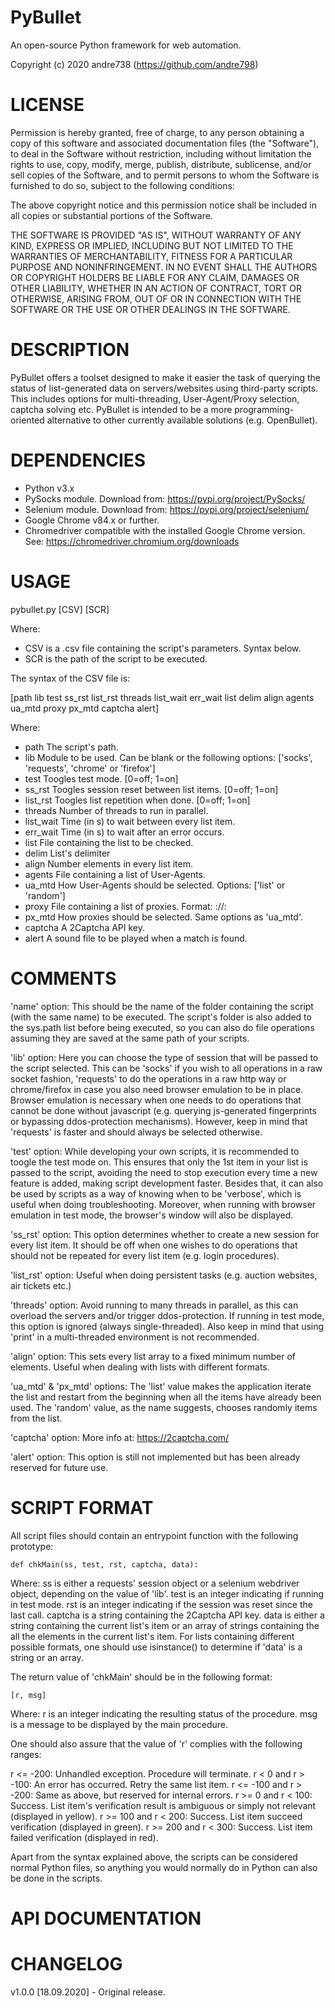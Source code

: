 # PyBullet
An open-source Python framework for web automation.

Copyright (c) 2020 andre738 (https://github.com/andre798)

# LICENSE
Permission is hereby granted, free of charge, to any person obtaining a copy of this software and associated documentation files (the "Software"), to deal in the Software without restriction, including without limitation the rights to use, copy, modify, merge, publish, distribute, sublicense, and/or sell copies of the Software, and to permit persons to whom the Software is furnished to do so, subject to the following conditions:

The above copyright notice and this permission notice shall be included in all copies or substantial portions of the Software.

THE SOFTWARE IS PROVIDED "AS IS", WITHOUT WARRANTY OF ANY KIND, EXPRESS OR IMPLIED, INCLUDING BUT NOT LIMITED TO THE WARRANTIES OF MERCHANTABILITY, FITNESS FOR A PARTICULAR PURPOSE AND NONINFRINGEMENT. IN NO EVENT SHALL THE AUTHORS OR COPYRIGHT HOLDERS BE LIABLE FOR ANY CLAIM, DAMAGES OR OTHER LIABILITY, WHETHER IN AN ACTION OF CONTRACT, TORT OR OTHERWISE, ARISING FROM, OUT OF OR IN CONNECTION WITH THE SOFTWARE OR THE USE OR OTHER DEALINGS IN THE SOFTWARE.

# DESCRIPTION
PyBullet offers a toolset designed to make it easier the task of querying the status of list-generated data on servers/websites using third-party scripts. This includes options for multi-threading, User-Agent/Proxy selection, captcha solving etc. PyBullet is intended to be a more programming-oriented alternative to other currently available solutions (e.g. OpenBullet).

# DEPENDENCIES
- Python v3.x
- PySocks module. Download from: https://pypi.org/project/PySocks/
- Selenium module. Download from: https://pypi.org/project/selenium/
- Google Chrome v84.x or further.
- Chromedriver compatible with the installed Google Chrome version. 
  See: https://chromedriver.chromium.org/downloads

# USAGE
pybullet.py [CSV] [SCR]

Where:
- CSV  is a .csv file containing the script's parameters. Syntax below.
- SCR  is the path of the script to be executed.
        
The syntax of the CSV file is:

[path    lib    test    ss_rst    list_rst    threads    list_wait    err_wait    list    delim    align    agents    ua_mtd    proxy    px_mtd    captcha    alert]

Where:
- path       The script's path.
- lib        Module to be used. Can be blank or the following options:
             ['socks', 'requests', 'chrome' or 'firefox']
- test       Toogles test mode. [0=off; 1=on]
- ss_rst     Toogles session reset between list items. [0=off; 1=on]
- list_rst   Toogles list repetition when done. [0=off; 1=on]
- threads    Number of threads to run in parallel.
- list_wait  Time (in s) to wait between every list item.
- err_wait   Time (in s) to wait after an error occurs.
- list       File containing the list to be checked.
- delim      List's delimiter
- align      Number elements in every list item.
- agents     File containing a list of User-Agents.
- ua_mtd     How User-Agents should be selected. Options: 
             ['list' or 'random']
- proxy      File containing a list of proxies. Format: 
             <protocol>://<ip>:<port>
- px_mtd     How proxies should be selected. Same options as 'ua_mtd'.
- captcha    A 2Captcha API key.
- alert      A sound file to be played when a match is found.

# COMMENTS
'name' option:
This should be the name of the folder containing the script (with the same name) to be executed. The script's folder is also added to the sys.path list before being executed, so you can also do file operations assuming they are saved at the same path of your scripts. 

'lib' option:
Here you can choose the type of session that will be passed to the script selected. This can be 'socks' if you wish to all operations in a raw socket fashion, 'requests' to do the operations in a raw http way or chrome/firefox in case you also need browser emulation to be in place. Browser emulation is necessary when one needs to do operations that cannot be done without javascript (e.g. querying js-generated fingerprints or bypassing ddos-protection mechanisms). However, keep in mind that 'requests' is faster and should always be selected otherwise.
   
'test' option:
While developing your own scripts, it is recommended to toogle the test mode on. This ensures that only the 1st item in your list is passed to the script, avoiding the need to stop execution every time a new feature is added, making script development faster. Besides that, it can also be used by scripts as a way of knowing when to be 'verbose', which is useful when doing troubleshooting. Moreover, when running with browser emulation in test mode, the browser's window will also be displayed.

'ss_rst' option:
This option determines whether to create a new session for every list item. It should be off when one wishes to do operations that should not be repeated for every list item (e.g. login procedures).

'list_rst' option:
Useful when doing persistent tasks (e.g. auction websites, air tickets etc.)

'threads' option:
Avoid running to many threads in parallel, as this can overload the servers and/or trigger ddos-protection. If running in test mode, this option is ignored (always single-threaded). Also keep in mind that using 'print' in a multi-threaded environment is not recommended.

'align' option:
This sets every list array to a fixed minimum number of elements. Useful when dealing with lists with different formats.

'ua_mtd' & 'px_mtd' options:
The 'list' value makes the application iterate the list and restart from the beginning when all the items have already been used. The 'random' value, as the name suggests, chooses randomly items from the list.

'captcha' option:
More info at: https://2captcha.com/
   
'alert' option:
This option is still not implemented but has been already reserved for future use.

# SCRIPT FORMAT
All script files should contain an entrypoint function with the following prototype:

	def chkMain(ss, test, rst, captcha, data):

Where:
ss       is either a requests' session object or a selenium webdriver object, depending on the value of 'lib'.
test     is an integer indicating if running in test mode.
rst      is an integer indicating if the session was reset since the last call.
captcha  is a string containing the 2Captcha API key.
data     is either a string containing the current list's item or an array of strings containing the all the elements in the current list's item. For lists containing        different possible formats, one should use isinstance() to determine if 'data' is a string or an array.

The return value of 'chkMain' should be in the following format:

	[r, msg]

Where:
r    is an integer indicating the resulting status of the procedure.
msg  is a message to be displayed by the main procedure.

One should also assure that the value of 'r' complies with the following ranges:

r <= -200:              Unhandled exception. Procedure will terminate.
r < 0 and r > -100:     An error has occurred. Retry the same list item.
r <= -100 and r > -200: Same as above, but reserved for internal errors.
r >= 0 and r < 100:     Success. List item's verification result is ambiguous
                        or simply not relevant (displayed in yellow).
r >= 100 and r < 200:   Success. List item succeed verification (displayed in
                        green).
r >= 200 and r < 300:   Success. List item failed verification (displayed in
                        red).

Apart from the syntax explained above, the scripts can be considered normal
Python files, so anything you would normally do in Python can also be done 
in the scripts.


# API DOCUMENTATION


# CHANGELOG
v1.0.0 [18.09.2020]
	- Original release.

